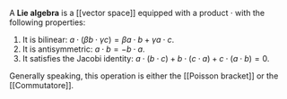 A **Lie algebra** is a [[vector space]] equipped with a product $\cdot$ with the following properties:
1. It is bilinear: $a\cdot(\beta b\cdot \gamma c)=\beta a\cdot b+\gamma a\cdot c$.
2. It is antisymmetric: $a\cdot b=-b\cdot a$.
3. It satisfies the Jacobi identity: $a\cdot(b\cdot c)+b\cdot(c\cdot a)+c\cdot(a\cdot b)=0$.

Generally speaking, this operation is either the [[Poisson bracket]] or the [[Commutatore]].